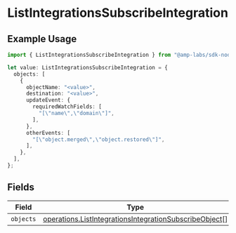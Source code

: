 # ListIntegrationsSubscribeIntegration

## Example Usage

```typescript
import { ListIntegrationsSubscribeIntegration } from "@amp-labs/sdk-node/models/operations";

let value: ListIntegrationsSubscribeIntegration = {
  objects: [
    {
      objectName: "<value>",
      destination: "<value>",
      updateEvent: {
        requiredWatchFields: [
          "[\"name\",\"domain\"]",
        ],
      },
      otherEvents: [
        "[\"object.merged\",\"object.restored\"]",
      ],
    },
  ],
};
```

## Fields

| Field                                                                                                                            | Type                                                                                                                             | Required                                                                                                                         | Description                                                                                                                      |
| -------------------------------------------------------------------------------------------------------------------------------- | -------------------------------------------------------------------------------------------------------------------------------- | -------------------------------------------------------------------------------------------------------------------------------- | -------------------------------------------------------------------------------------------------------------------------------- |
| `objects`                                                                                                                        | [operations.ListIntegrationsIntegrationSubscribeObject](../../models/operations/listintegrationsintegrationsubscribeobject.md)[] | :heavy_minus_sign:                                                                                                               | N/A                                                                                                                              |